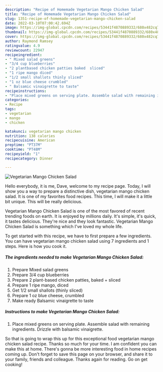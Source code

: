 ```yaml
---
description: "Recipe of Homemade Vegetarian Mango Chicken Salad"
title: "Recipe of Homemade Vegetarian Mango Chicken Salad"
slug: 1351-recipe-of-homemade-vegetarian-mango-chicken-salad
date: 2022-03-10T07:00:42.694Z
image: https://img-global.cpcdn.com/recipes/53441f4870889332/680x482cq70/vegetarian-mango-chicken-salad-recipe-main-photo.jpg
thumbnail: https://img-global.cpcdn.com/recipes/53441f4870889332/680x482cq70/vegetarian-mango-chicken-salad-recipe-main-photo.jpg
cover: https://img-global.cpcdn.com/recipes/53441f4870889332/680x482cq70/vegetarian-mango-chicken-salad-recipe-main-photo.jpg
author: Raymond Ramsey
ratingvalue: 4.9
reviewcount: 22947
recipeingredient:
- " Mixed salad greens"
- "3/4 cup blueberries"
- "2 plantbased chicken patties baked  sliced"
- "1 ripe mango diced"
- "1/2 small shallots thinly sliced"
- "1 oz blue cheese crumbled"
- " Balsamic vinaigrette to taste"
recipeinstructions:
- "Place mixed greens on serving plate. Assemble salad with remaining ingredients. Drizzle with balsamic vinaigrette."
categories:
- Recipe
tags:
- vegetarian
- mango
- chicken

katakunci: vegetarian mango chicken 
nutrition: 138 calories
recipecuisine: American
preptime: "PT37M"
cooktime: "PT48M"
recipeyield: "1"
recipecategory: Dinner

---
```



![Vegetarian Mango Chicken Salad](https://img-global.cpcdn.com/recipes/53441f4870889332/680x482cq70/vegetarian-mango-chicken-salad-recipe-main-photo.jpg)

Hello everybody, it is me, Dave, welcome to my recipe page. Today, I will show you a way to prepare a distinctive dish, vegetarian mango chicken salad. It is one of my favorites food recipes. This time, I will make it a little bit unique. This will be really delicious.



Vegetarian Mango Chicken Salad is one of the most favored of recent trending foods on earth. It is enjoyed by millions daily. It's simple, it's quick, it tastes delicious. They're nice and they look fantastic. Vegetarian Mango Chicken Salad is something which I've loved my whole life.


To get started with this recipe, we have to first prepare a few ingredients. You can have vegetarian mango chicken salad using 7 ingredients and 1 steps. Here is how you cook it.

<!--inarticleads1-->

##### The ingredients needed to make Vegetarian Mango Chicken Salad:

1. Prepare  Mixed salad greens
1. Prepare 3/4 cup blueberries
1. Prepare 2 plant-based chicken patties, baked + sliced
1. Prepare 1 ripe mango, diced
1. Get 1/2 small shallots (thinly sliced)
1. Prepare 1 oz blue cheese, crumbled
1. Make ready  Balsamic vinaigrette to taste




<!--inarticleads2-->

##### Instructions to make Vegetarian Mango Chicken Salad:

1. Place mixed greens on serving plate. Assemble salad with remaining ingredients. Drizzle with balsamic vinaigrette.




So that is going to wrap this up for this exceptional food vegetarian mango chicken salad recipe. Thanks so much for your time. I am confident you can make this at home. There's gonna be more interesting food in home recipes coming up. Don't forget to save this page on your browser, and share it to your family, friends and colleague. Thanks again for reading. Go on get cooking!
